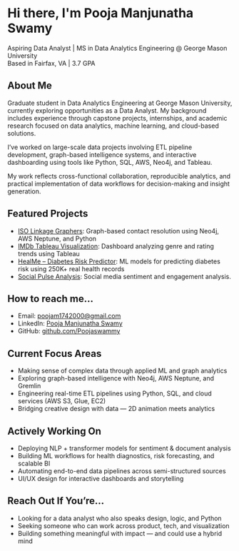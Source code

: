 #  Hi there, I'm Pooja Manjunatha Swamy

Aspiring Data Analyst | MS in Data Analytics Engineering @ George Mason University  
Based in Fairfax, VA | 3.7 GPA  

##  About Me

Graduate student in Data Analytics Engineering at George Mason University, currently exploring opportunities as a Data Analyst. My background includes experience through capstone projects, internships, and academic research focused on data analytics, machine learning, and cloud-based solutions.

I’ve worked on large-scale data projects involving ETL pipeline development, graph-based intelligence systems, and interactive dashboarding using tools like Python, SQL, AWS, Neo4j, and Tableau.

My work reflects cross-functional collaboration, reproducible analytics, and practical implementation of data workflows for decision-making and insight generation.


##  Featured Projects

-  [ISO Linkage Graphers](https://github.com/TeamDLinkageGraphers/ISO_Linkage_Graphers): Graph-based contact resolution using Neo4j, AWS Neptune, and Python  
-  [IMDb Tableau Visualization](https://github.com/Poojaswammy/IMDb-Tableau-Visualization): Dashboard analyzing genre and rating trends using Tableau  
-  [HealMe – Diabetes Risk Predictor](https://github.com/Poojaswammy/Heal-Me): ML models for predicting diabetes risk using 250K+ real health records  
-  [Social Pulse Analysis](https://github.com/RaghuManjunatha/SOCIAL-PULSE-ANALYSIS): Social media sentiment and engagement analysis.  

##  How to reach me...
- Email: poojam1742000@gmail.com  
- LinkedIn: [Pooja Manjunatha Swamy](https://www.linkedin.com/in/pooja-manjunatha-swamy/)  
- GitHub: [github.com/Poojaswammy](https://github.com/Poojaswammy)

##  Current Focus Areas

- Making sense of complex data through applied ML and graph analytics  
- Exploring graph-based intelligence with Neo4j, AWS Neptune, and Gremlin  
- Engineering real-time ETL pipelines using Python, SQL, and cloud services (AWS S3, Glue, EC2)  
- Bridging creative design with data — 2D animation meets analytics  

##  Actively Working On

- Deploying NLP + transformer models for sentiment & document analysis  
- Building ML workflows for health diagnostics, risk forecasting, and scalable BI  
- Automating end-to-end data pipelines across semi-structured sources  
- UI/UX design for interactive dashboards and storytelling

 ##  Reach Out If You’re...

- Looking for a data analyst who also speaks design, logic, and Python  
- Seeking someone who can work across product, tech, and visualization  
- Building something meaningful with impact — and could use a hybrid mind
